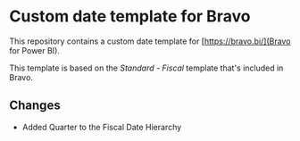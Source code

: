 # Custom date template for Bravo

This repository contains a custom date template for [https://bravo.bi/](Bravo for Power BI). 

This template is based on the *Standard - Fiscal* template that's included in Bravo. 

## Changes

- Added Quarter to the Fiscal Date Hierarchy